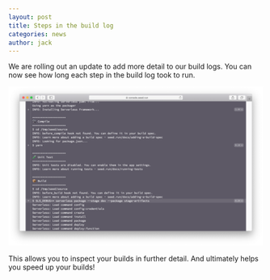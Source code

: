 ```yaml
---
layout: post
title: Steps in the build log
categories: news
author: jack
---
```


We are rolling out an update to add more detail to our build logs. You can now see how long each step in the build log took to run.

![Seed build log steps with time](/assets/blog/steps-in-the-build-log/seed-build-log-steps-with-time.png)

This allows you to inspect your builds in further detail. And ultimately helps you speed up your builds!
